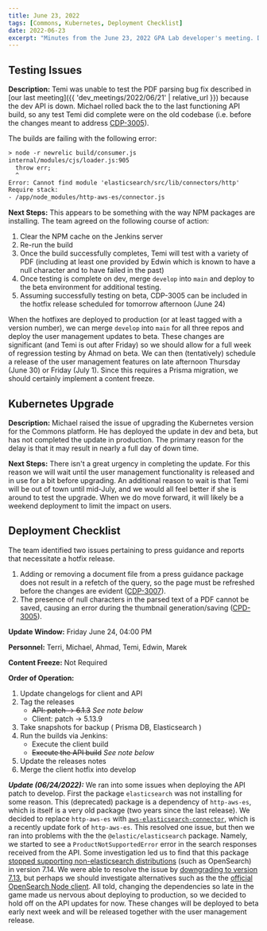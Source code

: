 ```yaml
---
title: June 23, 2022
tags: [Commons, Kubernetes, Deployment Checklist]
date: 2022-06-23
excerpt: "Minutes from the June 23, 2022 GPA Lab developer's meeting. During this meeting the deployment schedule for several proposed changes was decided."
---
```


## Testing Issues

**Description:** Temi was unable to test the PDF parsing bug fix described in [our last meeting]({{ 'dev_meetings/2022/06/21' | relative_url }}) because the dev API is down. Michael rolled back the to the last functioning API build, so any test Temi did complete were on the old codebase (i.e. before the changes meant to address [CDP-3005](https://design.atlassian.net/browse/CDP-3005)).

The builds are failing with the following error:

```txt
> node -r newrelic build/consumer.js
internal/modules/cjs/loader.js:905
  throw err;
  ^
Error: Cannot find module 'elasticsearch/src/lib/connectors/http'
Require stack:
- /app/node_modules/http-aws-es/connector.js
```

**Next Steps:** This appears to be something with the way NPM packages are installing. The team agreed on the following course of action:

1. Clear the NPM cache on the Jenkins server
1. Re-run the build
1. Once the build successfully completes, Temi will test with a variety of PDF (including at least one provided by Edwin which is known to have a null character and to have failed in the past)
1. Once testing is complete on dev, merge `develop` into `main` and deploy to the beta environment for additional testing.
1. Assuming successfully testing on beta, CDP-3005 can be included in the hotfix release scheduled for tomorrow afternoon (June 24)

When the hotfixes are deployed to production (or at least tagged with a version number), we can merge `develop` into `main` for all three repos and deploy the user management updates to beta. These changes are significant (and Temi is out after Friday) so we should allow for a full week of regression testing by Ahmad on beta. We can then (tentatively) schedule a release of the user management features on late afternoon Thursday (June 30) or Friday (July 1). Since this requires a Prisma migration, we should certainly implement a content freeze.

## Kubernetes Upgrade

**Description:** Michael raised the issue of upgrading the Kubernetes version for the Commons platform. He has deployed the update in dev and beta, but has not completed the update in production. The primary reason for the delay is that it may result in nearly a full day of down time.

**Next Steps:** There isn't a great urgency in completing the update. For this reason we will wait until the user management functionality is released and in use for a bit before upgrading. An additional reason to wait is that Temi will be out of town until mid-July, and we would all feel better if she is around to test the upgrade. When we do move forward, it will likely be a weekend deployment to limit the impact on users.

## Deployment Checklist

The team identified two issues pertaining to press guidance and reports that necessitate a hotfix release.

1. Adding or removing a document file from a press guidance package does not result in a refetch of the query, so the page must be refreshed before the changes are evident ([CDP-3007](https://design.atlassian.net/browse/CDP-3007)).
1. The presence of null characters in the parsed text of a PDF cannot be saved, causing an error during the thumbnail generation/saving ([CPD-3005](https://design.atlassian.net/browse/CDP-3005)).

**Update Window:** Friday June 24, 04:00 PM

**Personnel:** Terri, Michael, Ahmad, Temi, Edwin, Marek

**Content Freeze:** Not Required

**Order of Operation:**

1. Update changelogs for client and API
1. Tag the releases
   - ~~API: patch -> 6.1.3~~ _See note below_
   - Client: patch -> 5.13.9
1. Take snapshots for backup ( Prisma DB, Elasticsearch )
1. Run the builds via Jenkins:
   - Execute the client build
   - ~~Execute the API build~~ _See note below_
1. Update the releases notes
1. Merge the client hotfix into develop

**_Update (06/24/2022):_** We ran into some issues when deploying the API patch to develop. First the package `elasticsearch` was not installing for some reason. This (deprecated) package is a dependency of `http-aws-es`, which is itself is a very old package (two years since the last release). We decided to replace `http-aws-es` with [`aws-elasticsearch-connector`](https://github.com/compwright/aws-elasticsearch-connector), which is a recently update fork of `http-aws-es`. This resolved one issue, but then we ran into problems with the the `@elastic/elasticsearch` package. Namely, we started to see a `ProductNotSupportedError` error in the search responses received from the API. Some investigation led us to find that this package [stopped supporting non-elasticsearch distributions](https://github.com/elastic/elasticsearch-js/issues/1519) (such as OpenSearch) in version 7.14. We were able to resolve the issue by [downgrading to version 7.13](https://github.com/IIP-Design/cdp-public-api/commit/4ae48a5398b4a206bfd4b100c744d1ec70ae5894), but perhaps we should investigate alternatives such as the the [official OpenSearch Node client](https://github.com/opensearch-project/opensearch-js). All told, changing the dependencies so late in the game made us nervous about deploying to production, so we decided to hold off on the API updates for now. These changes will be deployed to beta early next week and will be released together with the user management release.
